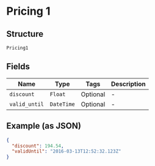 
# Pricing 1

## Structure

`Pricing1`

## Fields

| Name | Type | Tags | Description |
|  --- | --- | --- | --- |
| `discount` | `Float` | Optional | - |
| `valid_until` | `DateTime` | Optional | - |

## Example (as JSON)

```json
{
  "discount": 194.54,
  "validUntil": "2016-03-13T12:52:32.123Z"
}
```

